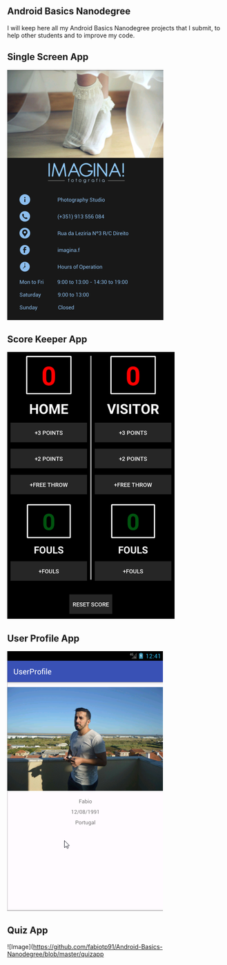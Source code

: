 ## Android Basics Nanodegree

I will keep here all my Android Basics Nanodegree projects that I submit, to help other students and to improve my code.

## Single Screen App
![Image](https://github.com/fabiotp91/Android-Basics-Nanodegree/blob/master/singlescreen.png)

## Score Keeper App
![Image](https://github.com/fabiotp91/Android-Basics-Nanodegree/blob/master/scorekeeper.png)

## User Profile App
![Image](https://github.com/fabiotp91/Android-Basics-Nanodegree/blob/master/userprofile.png)

## Quiz App
![Image](https://github.com/fabiotp91/Android-Basics-Nanodegree/blob/master/quizapp

